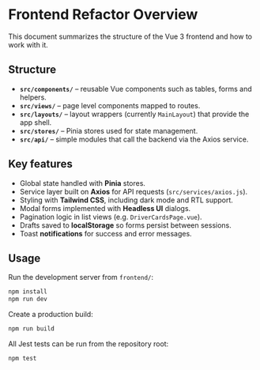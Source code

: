 # Frontend Refactor Overview

This document summarizes the structure of the Vue 3 frontend and how to work with it.

## Structure

- **`src/components/`** – reusable Vue components such as tables, forms and helpers.
- **`src/views/`** – page level components mapped to routes.
- **`src/layouts/`** – layout wrappers (currently `MainLayout`) that provide the app shell.
- **`src/stores/`** – Pinia stores used for state management.
- **`src/api/`** – simple modules that call the backend via the Axios service.

## Key features

- Global state handled with **Pinia** stores.
- Service layer built on **Axios** for API requests (`src/services/axios.js`).
- Styling with **Tailwind CSS**, including dark mode and RTL support.
- Modal forms implemented with **Headless UI** dialogs.
- Pagination logic in list views (e.g. `DriverCardsPage.vue`).
- Drafts saved to **localStorage** so forms persist between sessions.
- Toast **notifications** for success and error messages.

## Usage

Run the development server from `frontend/`:

```sh
npm install
npm run dev
```

Create a production build:

```sh
npm run build
```

All Jest tests can be run from the repository root:

```sh
npm test
```
